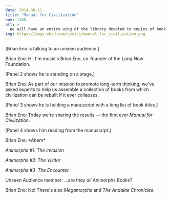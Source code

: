```yaml
---
date: 2014-06-11
title: "Manual for Civilization"
num: 1380
alt: >-
  We will have an entire wing of the library devoted to copies of book #26, because ohmygod it's the one where Jake and Cassie finally KISS!!!
img: https://imgs.xkcd.com/comics/manual_for_civilization.png
---
```

[Brian Eno is talking to an unseen audience.]

Brian Eno: Hi. I'm music's Brian Eno, co-founder of the Long Now Foundation.

[Panel 2 shows he is standing on a stage.]

Brian Eno: As part of our mission to promote long-term thinking, we've asked experts to help us assemble a collection of books from which civilization can be rebuilt if it ever collapses.

[Panel 3 shows he is holding a manuscript with a long list of book titles.]

Brian Eno: Today we're sharing the results — the first ever *Manual for Civilization*.

[Panel 4 shows him reading from the manuscript.]

Brian Eno: \*Ahem\*

*Animorphs #1: The Invasion*

*Animorphs #2: The Visitor*

*Animorphs #3: The Encounter*

Unseen Audience member: ...are they *all* Animorphs Books?

Brian Eno: No! There's also *Megamorphs* and *The Andalite Chronicles*.